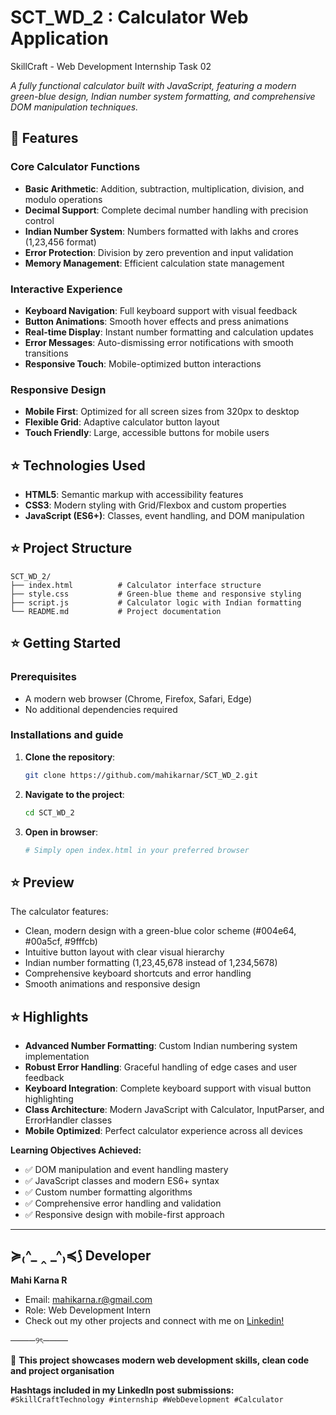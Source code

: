 # SCT_WD_2 : Calculator Web Application
SkillCraft - Web Development Internship Task 02

*A fully functional calculator built with JavaScript, featuring a modern green-blue design, Indian number system formatting, and comprehensive DOM manipulation techniques.*

## 🩷 Features

### Core Calculator Functions
- **Basic Arithmetic**: Addition, subtraction, multiplication, division, and modulo operations
- **Decimal Support**: Complete decimal number handling with precision control
- **Indian Number System**: Numbers formatted with lakhs and crores (1,23,456 format)
- **Error Protection**: Division by zero prevention and input validation
- **Memory Management**: Efficient calculation state management

### Interactive Experience
- **Keyboard Navigation**: Full keyboard support with visual feedback
- **Button Animations**: Smooth hover effects and press animations
- **Real-time Display**: Instant number formatting and calculation updates
- **Error Messages**: Auto-dismissing error notifications with smooth transitions
- **Responsive Touch**: Mobile-optimized button interactions

### Responsive Design
- **Mobile First**: Optimized for all screen sizes from 320px to desktop
- **Flexible Grid**: Adaptive calculator button layout
- **Touch Friendly**: Large, accessible buttons for mobile users


## ⭐ Technologies Used

- **HTML5**: Semantic markup with accessibility features
- **CSS3**: Modern styling with Grid/Flexbox and custom properties
- **JavaScript (ES6+)**: Classes, event handling, and DOM manipulation


## ⭐ Project Structure

```
SCT_WD_2/
├── index.html          # Calculator interface structure
├── style.css           # Green-blue theme and responsive styling
├── script.js           # Calculator logic with Indian formatting
└── README.md           # Project documentation
```


## ⭐ Getting Started

### Prerequisites
- A modern web browser (Chrome, Firefox, Safari, Edge)
- No additional dependencies required

### Installations and guide                                      

1. **Clone the repository**:
   ```bash
   git clone https://github.com/mahikarnar/SCT_WD_2.git
   ```

2. **Navigate to the project**:
   ```bash
   cd SCT_WD_2
   ```

3. **Open in browser**:
   ```bash
   # Simply open index.html in your preferred browser
   ```


## ⭐ Preview

The calculator features:
- Clean, modern design with a green-blue color scheme (#004e64, #00a5cf, #9fffcb)
- Intuitive button layout with clear visual hierarchy
- Indian number formatting (1,23,45,678 instead of 1,234,5678)
- Comprehensive keyboard shortcuts and error handling
- Smooth animations and responsive design


## ⭐ Highlights

- **Advanced Number Formatting**: Custom Indian numbering system implementation
- **Robust Error Handling**: Graceful handling of edge cases and user feedback
- **Keyboard Integration**: Complete keyboard support with visual button highlighting
- **Class Architecture**: Modern JavaScript with Calculator, InputParser, and ErrorHandler classes
- **Mobile Optimized**: Perfect calculator experience across all devices

**Learning Objectives Achieved:**
- ✅ DOM manipulation and event handling mastery
- ✅ JavaScript classes and modern ES6+ syntax
- ✅ Custom number formatting algorithms
- ✅ Comprehensive error handling and validation
- ✅ Responsive design with mobile-first approach

--- 

## ≽₍^_ ‸ _^₎≼⟆ Developer

**Mahi Karna R**
- Email: mahikarna.r@gmail.com
- Role: Web Development Intern
- Check out my other projects and connect with me on [Linkedin!](https://www.linkedin.com/in/mahi-karna-r-801b21298?utm_source=share&utm_campaign=share_via&utm_content=profile&utm_medium=android_app)
  
────୨ৎ────

🩷 **This project showcases modern web development skills, clean code and project organisation**

**Hashtags included in my LinkedIn post submissions:**  
`#SkillCraftTechnology #internship #WebDevelopment #Calculator`

